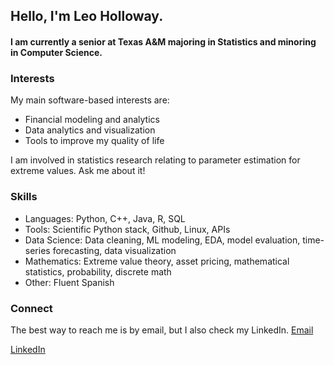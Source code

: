 ## Hello, I'm Leo Holloway.
#### I am currently a senior at Texas A&M majoring in Statistics and minoring in Computer Science.

### Interests
My main software-based interests are:
* Financial modeling and analytics
* Data analytics and visualization
* Tools to improve my quality of life

I am involved in statistics research relating to parameter estimation for extreme values. Ask me about it!

### Skills
* Languages: Python, C++, Java, R, SQL
* Tools: Scientific Python stack, Github, Linux, APIs 
* Data Science: Data cleaning, ML modeling, EDA, model evaluation, time-series forecasting, data visualization
* Mathematics: Extreme value theory, asset pricing, mathematical statistics, probability, discrete math
* Other: Fluent Spanish


### Connect
The best way to reach me is by email, but I also check my LinkedIn.
[Email](mailto:leoholloway@tamu.edu)

[LinkedIn](www.linkedin.com/in/leonardo-holloway-94a68224a)

